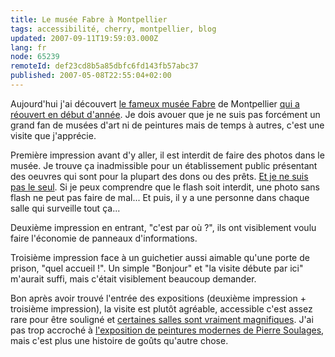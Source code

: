 ```yaml
---
title: Le musée Fabre à Montpellier
tags: accessibilité, cherry, montpellier, blog
updated: 2007-09-11T19:59:03.000Z
lang: fr
node: 65239
remoteId: def23cd8b5a85dbfc6fd143fb57abc37
published: 2007-05-08T22:55:04+02:00
---
```

 
Aujourd'hui j'ai découvert [le fameux musée Fabre](http://www.montpellier-agglo.com/1143214656947/0/fiche___article/&amp;RH=1140901109908) de Montpellier [qui a réouvert en début d'année](http://www.montpellier-agglo.com/07578335/0/fiche___actualite/&amp;RH=1140902803129). Je dois avouer que je ne suis pas forcément un grand fan de musées d'art ni de peintures mais de temps à autres, c'est une visite que j'apprécie.

 
Première impression avant d'y aller, il est interdit de faire des photos dans le musée. Je trouve ça inadmissible pour un établissement public présentant des oeuvres qui sont pour la plupart des dons ou des prêts. [Et je ne suis pas le seul](http://ahahh.blog.lemonde.fr/2007/03/09/le-musee-fabre-a-montpellier-reouverture-apres-travaux/). Si je peux comprendre que le flash soit interdit, une photo sans flash ne peut pas faire de mal... Et puis, il y a une personne dans chaque salle qui surveille tout ça...

 
Deuxième impression en entrant, &quot;c'est par où ?&quot;, ils ont visiblement voulu faire l'économie de panneaux d'informations.

 
Troisième impression face à un guichetier aussi aimable qu'une porte de prison, &quot;quel accueil !&quot;. Un simple &quot;Bonjour&quot; et &quot;la visite débute par ici&quot; m'aurait suffi, mais c'était visiblement beaucoup demander.

 
Bon après avoir trouvé l'entrée des expositions (deuxième impression + troisième impression), la visite est plutôt agréable, accessible c'est assez rare pour être souligné et [certaines salles sont vraiment magnifiques](http://www.latribunedelart.com/Musees/Musees_2007/Fabre_Colonnes.htm). J'ai pas trop accroché à [l'exposition de peintures modernes de Pierre Soulages](http://www.pierre-soulages.com/pages/montpellier/fabreexpovisite.html), mais c'est plus une histoire de goûts qu'autre chose.

